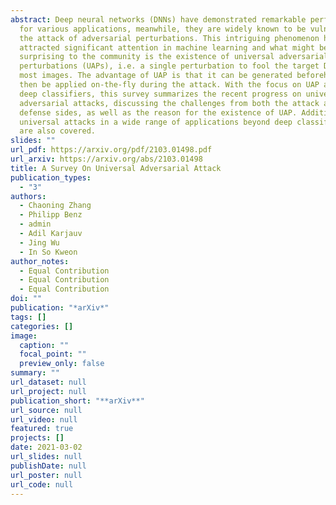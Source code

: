```yaml
---
abstract: Deep neural networks (DNNs) have demonstrated remarkable performance
  for various applications, meanwhile, they are widely known to be vulnerable to
  the attack of adversarial perturbations. This intriguing phenomenon has
  attracted significant attention in machine learning and what might be more
  surprising to the community is the existence of universal adversarial
  perturbations (UAPs), i.e. a single perturbation to fool the target DNN for
  most images. The advantage of UAP is that it can be generated beforehand and
  then be applied on-the-fly during the attack. With the focus on UAP against
  deep classifiers, this survey summarizes the recent progress on universal
  adversarial attacks, discussing the challenges from both the attack and
  defense sides, as well as the reason for the existence of UAP. Additionally,
  universal attacks in a wide range of applications beyond deep classification
  are also covered.
slides: ""
url_pdf: https://arxiv.org/pdf/2103.01498.pdf
url_arxiv: https://arxiv.org/abs/2103.01498
title: A Survey On Universal Adversarial Attack
publication_types:
  - "3"
authors:
  - Chaoning Zhang
  - Philipp Benz
  - admin
  - Adil Karjauv
  - Jing Wu
  - In So Kweon
author_notes:
  - Equal Contribution
  - Equal Contribution
  - Equal Contribution
doi: ""
publication: "*arXiv*"
tags: []
categories: []
image:
  caption: ""
  focal_point: ""
  preview_only: false
summary: ""
url_dataset: null
url_project: null
publication_short: "**arXiv**"
url_source: null
url_video: null
featured: true
projects: []
date: 2021-03-02
url_slides: null
publishDate: null
url_poster: null
url_code: null
---
```

